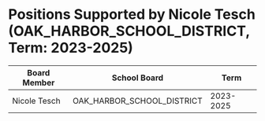# Positions Supported by Nicole Tesch (OAK_HARBOR_SCHOOL_DISTRICT, Term: 2023-2025)

| Board Member | School Board | Term |
|--------------|--------------|------|
| Nicole Tesch | OAK_HARBOR_SCHOOL_DISTRICT | 2023-2025 |

